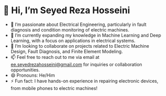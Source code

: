 # 👋 Hi, I’m Seyed Reza Hosseini  
- 👀 I’m passionate about Electrical Engineering, particularly in fault diagnosis and condition monitoring of electric machines.
- 🌱 I’m currently expanding my knowledge in Machine Learning and Deep Learning, with a focus on applications in electrical systems.
- 💼 I’m looking to collaborate on projects related to Electric Machine Design, Fault Diagnosis, and Finite Element Modeling.
- 📫 Feel free to reach out to me via email at ee.seyedrezahosseini@gmail.com for inquiries or collaboration opportunities.
- 😄 Pronouns: He/Him
- ⚡ Fun fact: I have hands-on experience in repairing electronic devices, from mobile phones to electric machines!

<!---
Seyedrezahosseini/Seyedrezahosseini is a ✨ special ✨ repository because its README.md (this file) appears on your GitHub profile.
You can click the Preview link to take a look at your changes.
--->
